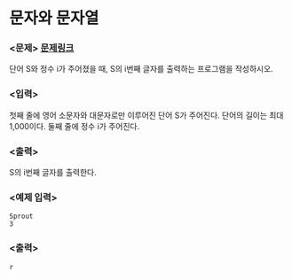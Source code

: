 # 문자와 문자열

### <문제> [문제링크](https://www.acmicpc.net/problem/27866)
단어 S와 정수 i가 주어졌을 때, S의 i번째 글자를 출력하는 프로그램을 작성하시오.

### <입력>
첫째 줄에 영어 소문자와 대문자로만 이루어진 단어 S가 주어진다. 단어의 길이는 최대 1,000이다.
둘째 줄에 정수 i가 주어진다.

### <출력>
S의 i번째 글자를 출력한다.

### <예제 입력>      
```
Sprout
3
```
### <출력>
```
r
```
